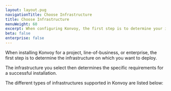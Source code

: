 ```yaml
---
layout: layout.pug
navigationTitle: Choose Infrastructure
title: Choose Infrastructure
menuWeight: 60
excerpt: When configuring Konvoy, the first step is to determine your infrastructure.
beta: false
enterprise: false
---
```


When installing Konvoy for a project, line-of-business, or enterprise, the first step is to determine the infrastructure on which you want to deploy.

The infrastructure you select then determines the specific requirements for a successful installation.

The different types of infrastructures supported in Konvoy are listed below:
